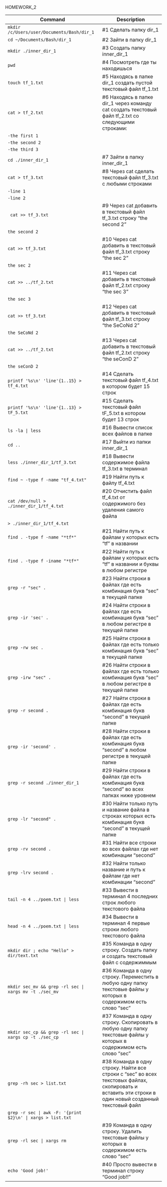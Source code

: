 HOMEWORK_2

| Command | Description |
| --- | --- |
| `mkdir /c/Users/user/Documents/Bash/dir_1` |	#1 Сделать папку dir_1 |
| `cd ~/Documents/Bash/dir_1` |			#2 Зайти в папку dir_1 |
| `mkdir ./inner_dir_1`	|			#3 Создать папку inner_dir_1 |
| `pwd`	|						#4  Посмотреть где ты находишься |
| `touch tf_1.txt`	|					#5 Находясь в папке dir_1 создать пустой текстовый файл tf_1.txt | 
| `cat > tf_2.txt`	|					#6 Находясь в папке dir_1 через команду cat создать текстовый файл tf_2.txt со следующими строками: |
| `-the first 1`	| |
| `-the second 2`	| |
| `-the third 3`	| |
| `cd ./inner_dir_1`	|				#7 Зайти в папку inner_dir_1 |
| `cat > tf_3.txt`	|					#8 Через cat сделать текстовый файл tf_3.txt  c любыми строками  |
| `-line 1`	| |
| `-line 2`	| |
| ` cat >> tf_3.txt`	|					#9 Через cat добавить в текстовый файл tf_3.txt строку “the second 2”  |
| `the second 2` |  |
| `cat >> tf_3.txt` |					#10 Через cat добавить в текстовый файл tf_3.txt строку “the sec 2”  |
| `the sec 2` | |
| `cat >> ../tf_2.txt`	 |			#11 Через cat добавить в текстовый файл tf_2.txt строку “the sec 3”  |
| `the sec 3` | |
| `cat >> tf_3.txt` |					#12 Через cat добавить в текстовый файл tf_3.txt строку “the SeCoNd 2”  |
| `the SeCoNd 2` | |
| `cat >> ../tf_2.txt`	 |			#13 Через cat добавить в текстовый файл tf_2.txt строку “the seConD 2”  |
| `the seConD 2` | |
| `printf '%s\n' 'line'{1..15} > tf_4.txt` |		#14 Сделать текстовый файл tf_4.txt в котором будет 15 строк |
| `printf '%s\n' 'line'{1..13} > tF_5.txt` |		#15 Сделать текстовый файл tF_5.txt в котором будет 13 строк |
| `ls -la \| less` |					#16 Вывести список всех файлов в папке |
| `cd ..` |						#17 Выйти из папки inner_dir_1 |
| `less ./inner_dir_1/tf_3.txt` |			#18 Вывести содержимое файла tf_3.txt в терминал |
| `find ~ -type f -name "tf_4.txt"` |			#19 Найти путь к файлу tf_4.txt |
| `cat /dev/null > ./inner_dir_1/tf_4.txt` |		#20 Отчистить файл tf_4.txt от содержимого без удаления самого файла |
| `> ./inner_dir_1/tf_4.txt` ||
| `find . -type f -name "*tf*"`	 |		#21 Найти путь к файлам у которых есть  “tf” в названии |
| `find . -type f -iname "*tf*"`	 |		#22 Найти путь к файлам у которых есть  “tf” в названии и буквы в любом регистре |
| `grep -r "sec" .` |					#23 Найти строки в файлах где есть комбинация букв “sec” в текущей папке |
| `grep -ir 'sec' .` |				#24 Найти строки в файлах где есть комбинация букв “sec” в любом регистре в текущей папке |
| `grep -rw sec .` |					#25 Найти строки в файлах где есть только комбинация букв “sec” в текущей папке |
| `grep -irw "sec" .` |				#26 Найти строки в файлах где есть только комбинация букв “sec” в любом регистре в текущей папке |
| `grep -r second .` |				#27 Найти строки в файлах где есть комбинация букв “second” в текущей папке |
| `grep -ir 'second' .` |				#28 Найти строки в файлах где есть комбинация букв “second” в любом регистре в текущей папке |
| `grep -r second ./inner_dir_1`	 |		#29 Найти строки в файлах где есть комбинация букв “second” во всех папках ниже уровнем |
| `grep -lr "second" .` |				#30 Найти только путь и название файла в строках которых есть комбинация букв “second” в текущей папке |
| `grep -rv second .` |				#31 Найти все строки во всех файлах где нет комбинации “second” |
| `grep -lrv second .` |				#32 Найти только название и путь к файлам где нет комбинации “second” |
| `tail -n 4 ../poem.txt \| less`	 |		#33 Вывести в терминал 4 последних строк любого текстового файла |
| `head -n 4 ../poem.txt \| less`	 |		#34 Вывести в терминал 4 первые строки любого текстового файла |
| `mkdir dir ; echo "Hello" > dir/text.txt`	|	#35 Команда в одну строку. Создать папку и создать текстовый файл с содержиммым |
| `mkdir sec_mv && grep -rl sec \| xargs mv -t ./sec_mv` |	#36 Команда в одну строку. Переместить в любую одну папку текстовые файлы у которых в содержимом есть слово “sec” |
| `mkdir sec_cp && grep -rl sec \| xargs cp -t ./sec_cp` |	#37 Команда в одну строку. Скопировать в любую одну папку текстовые файлы у которых в содержимом есть слово “sec” |
| `grep -rh sec > list.txt `|							#38 Команда в одну строку. Найти все строки c “sec” во всех текстовых файлах, скопировать и вставить эти строки в один новый созданный текстовый файл |
| `grep -r sec \| awk -F: '{print $2}\n' \| xargs > list.txt`	 | |
| `grep -rl sec \| xargs rm`		 |		#39 Команда в одну строку. Удалить текстовые файлы у которых в содержимом есть слово “sec” |
| `echo 'Good job!'`		 |		#40 Просто вывести в терминал строку “Good job!!” |
